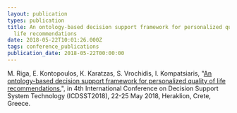 ```yaml
---
layout: publication
types: publication
title: An ontology-based decision support framework for personalized quality of
  life recommendations
date: 2018-05-22T10:01:26.000Z
tags: conference_publications
publication_date: 2018-05-22T00:00:00
---
```

M. Riga, E. Kontopoulos, K. Karatzas, S. Vrochidis, Ι. Kompatsiaris, "[An ontology-based decision support framework for personalized quality of life recommendations.](https://link.springer.com/chapter/10.1007/978-3-319-90315-6_4)", in 4th International Conference on Decision Support System Technology (ICDSST2018), 22-25 May 2018, Heraklion, Crete, Greece.